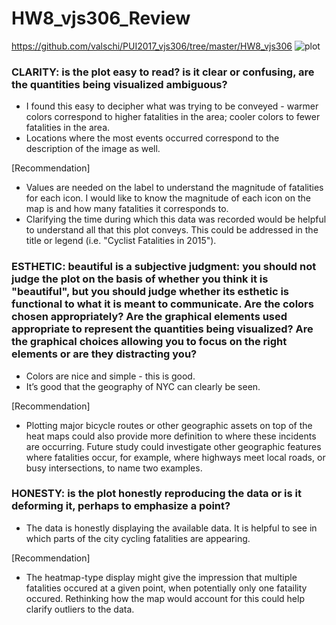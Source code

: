 # HW8_vjs306_Review 
https://github.com/valschi/PUI2017_vjs306/tree/master/HW8_vjs306
![plot](https://github.com/dives88/PUI2017_dhi211/blob/master/HW9_dhi211/Cyclist_Fatalities_View.png)

### CLARITY: is the plot easy to read? is it clear or confusing, are the quantities being visualized ambiguous?

- I found this easy to decipher what was trying to be conveyed - warmer colors correspond to higher fatalities in the area; cooler colors to fewer fatalities in the area. 
- Locations where the most events occurred correspond to the description of the image as well.

[Recommendation] 
- Values are needed on the label to understand the magnitude of fatalities for each icon. I would like to know the magnitude of each icon on the map is and how many fatalities it corresponds to. 
- Clarifying the time during which this data was recorded would be helpful to understand all that this plot conveys. This could be addressed in the title or legend (i.e. "Cyclist Fatalities in 2015").

### ESTHETIC: beautiful is a subjective judgment: you should not judge the plot on the basis of whether you think it is "beautiful", but you should judge whether its esthetic is functional to what it is meant to communicate. Are the colors chosen appropriately? Are the graphical elements used appropriate to represent the quantities being visualized? Are the graphical choices allowing you to focus on the right elements or are they distracting you?
- Colors are nice and simple - this is good.
- It’s good that the geography of NYC can clearly be seen.

[Recommendation] 
- Plotting major bicycle routes or other geographic assets on top of the heat maps could also provide more definition to where these incidents are occurring. Future study could investigate other geographic features where fatalities occur, for example, where highways meet local roads, or busy intersections, to name two examples.

### HONESTY: is the plot honestly reproducing the data or is it deforming it, perhaps to emphasize a point?
- The data is honestly displaying the available data. It is helpful to see in which parts of the city cycling fatalities are appearing. 

[Recommendation] 
- The heatmap-type display might give the impression that multiple fatalities occured at a given point, when potentially only one fataility occured. Rethinking how the map would account for this could help clarify outliers to the data.
